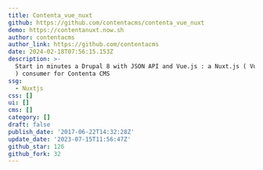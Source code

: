 ```yaml
---
title: Contenta_vue_nuxt
github: https://github.com/contentacms/contenta_vue_nuxt
demo: https://contentanuxt.now.sh
author: contentacms
author_link: https://github.com/contentacms
date: 2024-02-18T07:56:15.153Z
description: >-
  Start in minutes a Drupal 8 with JSON API and Vue.js : a Nuxt.js ( Vue.js SSR
  ) consumer for Contenta CMS
ssg:
  - Nuxtjs
css: []
ui: []
cms: []
category: []
draft: false
publish_date: '2017-06-22T14:32:28Z'
update_date: '2023-07-15T11:56:47Z'
github_star: 126
github_fork: 32
---
```


